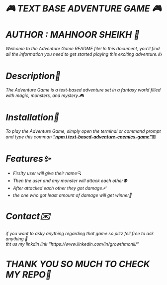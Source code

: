 <h1><b><i> 🎮 TEXT BASE ADVENTURE GAME 🎮</i></b></h1>
<h1><i>AUTHOR : MAHNOOR SHEIKH 💙</i></h1>
<p><i>Welcome to the Adventure Game README file! In this document, you'll find all the information you need to get started playing this exciting adventure.👍</i></p>
<h1><b><i>Description📄</i></b></h1>
<p><i>The Adventure Game is a text-based adventure set in a fantasy world filled with magic, monsters, and mystery.🎮</i></p>
<h1><b><i>Installation📌</i></b></h1>
<p><i>To play the Adventure Game, simply  open the terminal or command prompt and type this comman <b><u>"npm i text-based-adventure-enemies-game"</u></b></i>🟥</p>
<h1><b><i>Features✨</i></b></h1>
  <ul>
    <li><i>Firslty user will give their name🔍<i/></li>
    <li><i>Then the user and any monster will attack each other👽<i/></li>
    <li><i>After attacked each other they got damage🩹</i></li>  
    <li><i>the one who got least amount of damage will get winner🤗<i/></li>
      
      
  </ul>

  <h1><b><i>Contact✉️</i></b></h1>
  <p><i>if you want to asky anything regarding that game so plzz fell free to ask anything 💚<br/> tht us my linkdin link "https://www.linkedin.com/in/growthmonii/"</i></p>
  <h1><b><i>THANK YOU SO MUCH TO CHECK MY REPO🌸 </b></h1>




